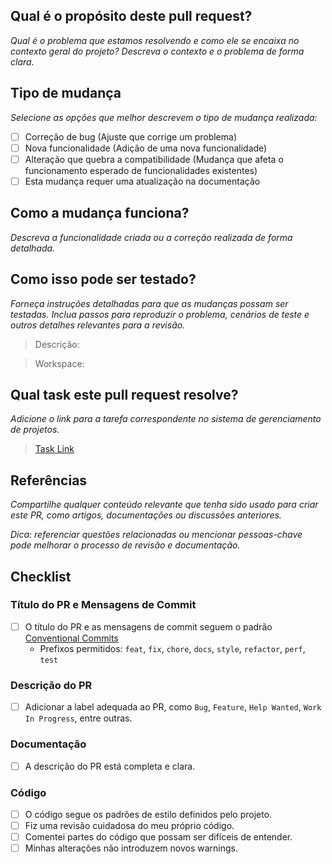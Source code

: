 ## Qual é o propósito deste pull request?

_Qual é o problema que estamos resolvendo e como ele se encaixa no contexto geral do projeto? Descreva o contexto e o problema de forma clara._

## Tipo de mudança

_Selecione as opções que melhor descrevem o tipo de mudança realizada:_

- [ ] Correção de bug (Ajuste que corrige um problema)
- [ ] Nova funcionalidade (Adição de uma nova funcionalidade)
- [ ] Alteração que quebra a compatibilidade (Mudança que afeta o funcionamento esperado de funcionalidades existentes)
- [ ] Esta mudança requer uma atualização na documentação

## Como a mudança funciona?

_Descreva a funcionalidade criada ou a correção realizada de forma detalhada._

## Como isso pode ser testado?

_Forneça instruções detalhadas para que as mudanças possam ser testadas. Inclua passos para reproduzir o problema, cenários de teste e outros detalhes relevantes para a revisão._

> Descrição:

> Workspace:

## Qual task este pull request resolve?

_Adicione o link para a tarefa correspondente no sistema de gerenciamento de projetos._

> [Task Link](https://google.com.br/)

## Referências

_Compartilhe qualquer conteúdo relevante que tenha sido usado para criar este PR, como artigos, documentações ou discussões anteriores._

_Dica: referenciar questões relacionadas ou mencionar pessoas-chave pode melhorar o processo de revisão e documentação._

## Checklist

### **Título do PR e Mensagens de Commit**

- [ ] O título do PR e as mensagens de commit seguem o padrão [Conventional Commits](https://www.conventionalcommits.org/en/v1.0.0/)
  - Prefixos permitidos: `feat`, `fix`, `chore`, `docs`, `style`, `refactor`, `perf`, `test`

### **Descrição do PR**

- [ ] Adicionar a label adequada ao PR, como `Bug`, `Feature`, `Help Wanted`, `Work In Progress`, entre outras.

### **Documentação**

- [ ] A descrição do PR está completa e clara.

### **Código**

- [ ] O código segue os padrões de estilo definidos pelo projeto.
- [ ] Fiz uma revisão cuidadosa do meu próprio código.
- [ ] Comentei partes do código que possam ser difíceis de entender.
- [ ] Minhas alterações não introduzem novos warnings.

